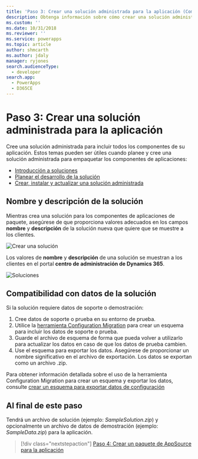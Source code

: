 ```yaml
---
title: 'Paso 3: Crear una solución administrada para la aplicación (Common Data Service para aplicaciones) | Microsoft Docs'
description: Obtenga información sobre cómo crear una solución administrada para incluir todos los componentes de su aplicación. Esto es necesario para publicar una aplicación en Appsource.
ms.custom: ''
ms.date: 10/31/2018
ms.reviewer: ''
ms.service: powerapps
ms.topic: article
author: shmcarth
ms.author: jdaly
manager: ryjones
search.audienceType:
  - developer
search.app:
  - PowerApps
  - D365CE
---
```

# <a name="step-3-create-a-managed-solution-for-your-app"></a>Paso 3: Crear una solución administrada para la aplicación

Cree una solución administrada para incluir todos los componentes de su aplicación. Estos temas pueden ser útiles cuando planee y cree una solución administrada para empaquetar los componentes de aplicaciones:
- [Introducción a soluciones](introduction-solutions.md)
- [Planear el desarrollo de la solución](/dynamics365/customer-engagement/developer/plan-solution-development) 
- [Crear, instalar y actualizar una solución administrada](create-install-update-managed-solution.md)

## <a name="display-name-and-description-of-your-solution"></a>Nombre y descripción de la solución

Mientras crea una solución para los componentes de aplicaciones de paquete, asegúrese de que proporciona valores adecuados en los campos **nombre** y **descripción** de la solución nueva que quiere que se muestre a los clientes.

![Crear una solución](media/appsource-new-solution.png)

Los valores de **nombre** y **descripción** de una solución se muestran a los clientes en el portal **centro de administración de Dynamics 365**.

![Soluciones](media/appsource-solution-names.png)

## <a name="supporting-data-for-your-solution"></a>Compatibilidad con datos de la solución

Si la solución requiere datos de soporte o demostración:
1. Cree datos de soporte o prueba en su entorno de prueba.
2. Utilice la [herramienta Configuration Migration](/dynamics365/customer-engagement/admin/manage-configuration-data) para crear un esquema para incluir los datos de soporte o prueba. 
3. Guarde el archivo de esquema de forma que pueda volver a utilizarlo para actualizar los datos en caso de que los datos de prueba cambien.
4. Use el esquema para exportar los datos. Asegúrese de proporcionar un nombre significativo en el archivo de exportación. Los datos se exportan como un archivo .zip.

Para obtener información detallada sobre el uso de la herramienta Configuration Migration para crear un esquema y exportar los datos, consulte [crear un esquema para exportar datos de configuración](/dynamics365/customer-engagement/admin/create-schema-export-configuration-data)

## <a name="at-the-end-of-this-step"></a>Al final de este paso

Tendrá un archivo de solución (ejemplo: *SampleSolution.zip*) y opcionalmente un archivo de datos de demostración (ejemplo: *SampleData.zip*) para la aplicación.


> [!div class="nextstepaction"]
> [Paso 4: Crear un paquete de AppSource para la aplicación](create-package-app-appsource.md) 
  
